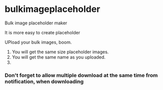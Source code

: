 # bulkimageplaceholder
Bulk image placeholder maker
<p>It is more easy to create placeholder <br></p>
UPload your bulk images, boom.

1. You will get the same size placeholder images.
2. You will get the same name as you uploaded.
3. 
<h3>Don't forget to allow multiple download at the same time from notification, when downloading</h3>
